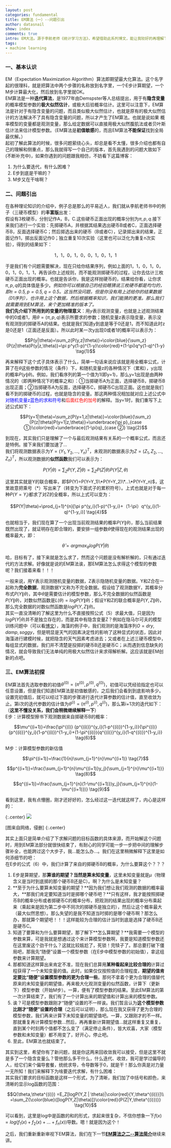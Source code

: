 ```yaml
---
layout: post
categories: fundamental
title: EM算法（一）--问题引出
author: datasnail
show: index
comments: true
intro: EM大法。源于李航老师《统计学习方法》，希望借助此系列博文，能让我较好的再理解下EM算法。
tags:
- machine learning
---
```


### 一、基本认识
EM（Expectation Maximization Algorithm）算法即期望最大化算法。这个名字起的很理科，就是把算法中两个步骤的名称放到名字里，一个E步计算期望，一个M步计算最大化，然后放到名字里就OK。  
EM算法是一种**迭代算法**，是1977年由Demspster等人总结提出，用于有**隐含变量**的概率模型参数的**极大似然估计**，或极大后验概率估计。这里可以注意下，EM算法是针对于有隐含变量的问题，而且类似极大似然估计，也就是原有的极大似然估计的方法解决不了具有隐含变量的问题，所以才产生了EM算法。也就是说如果 概率模型的变量都是观测变量，那么给定数据可以直接用极大似然腹肌法或者贝叶斯估计法来估计模型参数。（EM算法是**初值敏感**的，而且EM算法**不能保证**找到全局最优解。）   
起初了解此算法的时候，很多问题萦绕心头，却总是看不太懂，很多介绍也都有自己的理解和侧重点，那么我就得写一个自己的版本，首先我遇到的问题大致如下(不断补充中)，如果你遇到的问题跟我相仿，不妨看下这篇博客：  
1. 为什么要迭代，有什么困难？
2. E步到底是干嘛的？
3. M步又在干啥啊？

### 二、问题引出
在各种理论知识的介绍中，例子总是那么的平易近人，我们就从李航老师书中的例子（三硬币模型）的**丰富版**出发：  
假设有3枚硬币，分别记作A，B，C.这些硬币正面出现的概率分别为$\pi, p, q$.接下来我们进行一个实验：先掷硬币A，并根据其结果选出硬币B或者C，正面选择硬币B，反面选择硬币C；然后掷选出来的硬币（B或者C），记录掷出来的结果，正面记作1，掷出反面记作0；独立重复10次实验（这里也可以泛化为重复n次实验），得到的结果如下：  

$$1，1，0，1，0，0，1，0，1，1$$

于是我们有个问题需要解决，现在只给你结果序列，例如上面的$1，1，0，1，0，0，1，0，1，1$，再告诉你上述规则，而不能观测掷硬币的过程，让你去估计三枚硬币正面出现的概率。也就是告诉你，我是这样抛硬币的，结果给你看，让你求$\pi, p, q$的具体值是多少。*例如你可以根据自己的经验瞎猜说三枚硬币都是均匀的，即$\pi=0.5, p=0.5, q=0.5$。这当然没问题，但是你没有用上述给你的结果数据（01序列），也许用上这个数据，然后根据概率知识，我们能猜的更准。那么我们就需要用到EM算法，来个更加精准的版本了。*  
**我们先介绍下所用到的变量的物理意义**：用$y$表示观测变量，也就是上述观测结果中的0或者1，用$\theta = (\pi, p, q)$表示所要求的参数；随机变量z表示隐变量，表示没有观测到的掷硬币A的结果。也就是我们知道y到底是等于0还是1，而不知道此时z是0还是1（正面还是反面）。所以此时某一次y出现0或者1的概率可以表示为：  

$$P(y|\theta)=\sum_z{P(y,z|\theta)}=\color{blue}{\sum_z}{P(z|\theta)P(y|z,\theta)}=\pi p^y(1-p)^{1-y}\color{red}+(1-\pi)q^y(1-q)^{1-y} \tag{1}$$

再来解释下这个式子具体表示了什么，简单一句话来说应该就是用全概率公式，计算了在$\theta$这些参数的情况（条件）下，和随机变量z的各种情况下（累和），y出现的概率$P(y\|\theta)$。例如，我们看序列的第一个值为1(即y=1)，那么y=1出现是由两种情况的（即两种情况下的概率之和）：①当掷硬币A为正面，选择硬币B，掷硬币B出现正面；②当掷硬币A为反面，选择硬币C，掷硬币C出现正面。这也就是我们看不到的掷硬币的过程，也就是隐含的变量。那这两种情况相加就对应上述公式中<span style='color:blue'>对随机变量z蓝色的求和符号</span>和<span style='color:red'>后面红色的加号</span>的解释。当y=1时，我们重写下上述公式如下：    

$$P(y=1|\theta)=\sum_z{P(y=1,z|\theta)}=\color{blue}{\sum_z}{P(z|\theta)P(y=1|z,\theta)}=\underbrace{\pi p}_{case ①}\color{red}+\underbrace{(1-\pi)q}_{case ②} \tag{2}$$

到现在，其实我们只是理解了一个与最后观测结果有关系的一个概率公式，而且还是特例。接下来我们要加速了...   
我们将观测数据表示为$Y=(Y_1,Y_2,...,Y_n)^T$，未观测的数据表示为$Z=(Z_1,Z_2,...,Z_n)^T$，所以观测数据的**似然函数**我们可以表示为：  

$$P(Y|\theta)=\sum_Z{P(Y,Z|\theta)}=\sum_Z{P(Z|\theta)P(Y|Z,\theta)} \tag{3}$$

这里其实就是Y的联合概率，即$P(Y)=P(Y=Y_1)\*P(Y=Y_2)\*...\*P(Y=Y_n)$，这里故意把乘号（*）写出来了（转变为下面式子的累积符号）。上式也就是对于每一种$P(Y=Y_i)$都求了对Z的全概率，所以上式可以变为：  

$$P(Y|\theta)=\prod_{j=1}^{n}[\pi p^{y_i}(1-p)^{1-y_i}+（1-\pi）q^{y_i}(1-q)^{1-y_i}] \tag{4}$$

也就相当于，我们现在算了一个出现当前观测结果的概率$P(Y\|\theta)$，那么当前结果既然出现了，就证明存在即合理的，要安排一组参数$\theta$使得现在的观测结果出现的概率最大，即：

$$\hat{\theta}=arg{max}_{\theta}logP(Y|\theta) \tag{5}$$

哈，目标有了，接下来就是怎么求了，然而这个问题是没有解析解的，只有通过迭代的方法求解。好像就是说的EM算法诶，那EM算法怎么求得这个模型的参数呢？我们接着来看！！！

一般来说，用Y表示观测随机变量的数据，Z表示隐随机变量的数据。Y和Z合在一起称为**完全数据**，观测数据Y又称为不完全数据。假设给了观测数据Y，其概率分布式$P(Y\|\theta)$，其中$\theta$是需要估计的模型参数，那么不完全数据的似然函数是$P(Y\|\theta)$，对数似然函数是$L(\theta)=logP(Y\|\theta)$；假设Y和Z的联合概率是$P(Y,Z\|\theta)$，那么完全数据的对数似然函数是$logP(Y,Z\|\theta)$。  
其实一直没清晰的了解这里为什么不直接按照公式（5）求最大值，只是因为$logP(Y|\theta)$并不是独立存在的，而是其中有隐含变量Z？例如在隐马尔可夫的模型训练问题中（可以看[博文](https://blog.csdn.net/u014688145/article/details/53046765)），海藻的例子中，我们观测的是海藻序列$O={dry,damp,soggy}$，但是明显是天气的因素决定性的影响了这种显式的状态，因此对海藻进行建模时候，就把隐含的天气因素考虑进去；又或者在上述三硬币模型中，每组显式的数据，我们并不清楚是投掷的硬币B还是硬币C；从而遇到信息缺失的情况，就会导致我们无法单纯的用极大似然估计来求得解析解。这应该就是EM创新的点吧。


### 三、EM算法初探 
EM算法首先选取参数的初值$\theta^{(0)}=(\pi^{(0)},p^{(0)},q^{(0)})$，初值可以凭经验指定也可以任意设置，但是我们知道EM算法是初值敏感的，之后我们会看到到底影响多少。设置完初值后，就可以经过下面的步骤进行迭代计算参数的估计值，直至收敛为止。第i次的迭代参数的估计值为$\theta^{(i)}=(\pi^{(i)},p^{(i)},q^{(i)})$，那么第i+1次的迭代如下：（**这里不懂没关系，我们会稍微继续解释一下**）  
E步：计算模型擦书下观测数据来自掷硬币B的概率：  

$$\mu^{(i+1)}=\frac{\pi^{(i)} {p^{(i)}}^{y_i}(1-p^{(i)})^{1-y_i}}{\pi^{(i)} {p^{(i)}}^{y_i}(1-p^{(i)})^{1-y_i}+(1-\pi^{(i)}){q^{(i)}}^{y_i}(1-q^{(i)})^{1-y_i}} \tag{6}$$

M步：计算模型参数的新估值  

$$\pi^{(i+1)}=\frac{1}{n}\sum_{j=1}^{n}\mu^{(i+1)} \tag{7}$$


$$p^{(i+1)}=\frac{\sum_{j=1}^{n}\mu^{(i+1)}y_j}{\sum_{j=1}^{n}\mu^{(i+1)}} \tag{8}$$


$$q^{(i+1)}=\frac{\sum_{j=1}^{n}(1-\mu^{(i+1)})y_j}{\sum_{j=1}^{n}(1-\mu^{(i+1)})} \tag{9}$$

看到这里，我有点懵圈，刚才还好好的，怎么经过这一迭代就这样了，内心是这样的：

{:.center}
![](/postimg/em/drawhorse.png)

[图来自网络，侵删]
{:.center}

其实上面只是简单介绍了下求解问题的目标函数的具体来源，而开始解这个问题时，用到EM算法部分就很快结束了，有耐心的同学可能一步一步把中间的理解步骤补全，也能跨过这个大步子，我...能怎么办...。我们在这里稍微解释下这里是如何添细节的吧：   
在E步的公式（6）中，我们计算了来自的掷硬币B的概率，为什么要算这个？？？    
1. E步是算期望，那**算谁的期望？**当然是算**未知变量**，这里未知变量就是$\mu$（物理含义是当时到底掷的那个硬币B还是C）。啊？为什么是未知变量？   
2. **至于为什么要算未知变量的期望？**因为我们想让我们观测的数据的概率最大，**那我们肯定要知道当时是掷哪个硬币吧？**只有这样，我才能按照掷硬币B的概率分布或者掷硬币C的概率分布，把观测的结果出现的概率分布乘起来（乘起来是因为第二步中不同次的掷硬币是独立的），然后让这个概率最大（最大似然思想）。那么失望的是我不知道当时掷的是哪个硬币啊？那怎么办，那就算个期望吧！！！这样能较为合理的估计当时到底是选择了硬币B还是硬币C。  
3. 知道了要算和为什么要算期望，那了解下**怎么算期望？**我需要一个模型的参数来算，可是我就是想通过这个来计算模型参数啊，我要是知道模型参数还在这里废这个劲干什么？这就比较尴尬了，死锁！完犊子了。那总要打破下僵局吧，那我先“随便”设置一个模型参数（在E步中模型参数的初始值），拿这组参数来计算期望。  
4. 那都知道这样算出来肯定不准，现在我们总算用**某种看起来比较合理的**计算过程获得了一个未知变量的值。此时，如果仅仅按照值的合理程度，**期望的值肯定要比“随便”设置模型参数的更为合理一些**。那何不拿着个更为合理的值替代原来的未知变量的期望值，再来极大化观测变量的似然函数，计算下（更新下）模型参数（开始M步）。一算，便有了模型参数的结果。至此EM算法的第一次计算结束了，我们有了一个计算出来的期望值和计算出来的模型参数。    
5. 诶？可是模型参数跟刚才“随便”设置的不一样诶。我们暂且认为**这个模型参数比刚才“随便”设置的合理**（之后可以证明），那么现在我又获得了更为合理的模型参数，我们再来计算下未知变量的期望值吧。一算，又跟刚才的不一样。那就重复再计算模型参数...然后，再再重新计算期望值...就这样重复又重复，直到某个时刻两个值都不怎么变了（满足停止条件），皆大欢喜，大家（模型参数和未知变量）都不用变了，好开心，停止吧。
6. 至此，EM算法也就结束了。  

其实到这里，希望你有了新问题，就是你这两来回收敛我可以接受，但是这里不就是多了一个隐含变量么？管他那么多干什么，什么迭代、收敛，我可是学过偏导的人，给它们来个偏导套餐，统统求导，令导数等于0，就是干！那么你真是对力量一无所知！我们来解释下为啥要迭代求解，有什么困难：   
其实我们要求的目标函数是这样一个形式，为了清晰，我们加了中括号和颜色，来清晰的显示log函数的范围：  

$$Q(\theta,\theta^{(i)}) =E_Z[logP(Y,Z | \theta)|\color{red}{Y,\theta^{(i)}}]\\ =\sum_Z{\color{blue}{[logP(Y,Z|\theta)]}\color{red}{P(Z|Y,\theta^{(i)})}} \tag{10}$$

可以看到，这里是log中是函数的和的形式，求起来很复杂，不信你想象一下$f(x)=log(f_1(x)+f_2(x)+...+f_n(x))$导数。嗯！就是因为这个！
  
之后，我们重新重新审视下EM算法，我们在下一节[**EM算法之二--算法简介**](/fundamental/2018/08/09/machine_learning_em2.html)继续来讲。